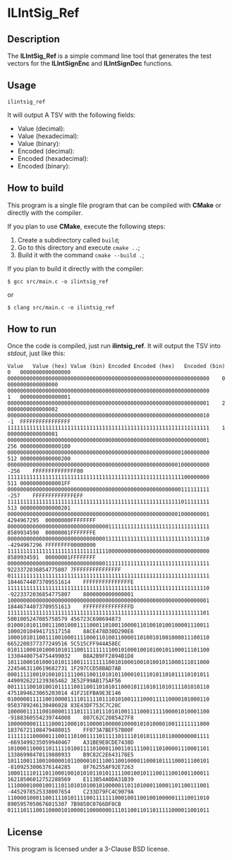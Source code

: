 # ILIntSig_Ref

## Description

The **ILIntSig_Ref** is a simple command line tool that generates the test
vectors for the **ILIntSignEnc** and **ILIntSignDec** functions.

## Usage

```
ilintsig_ref
```

It will output A TSV with the following fields:

- Value (decimal):
- Value (hexadecimal):
- Value (binary):
- Encoded (decimal):
- Encoded (hexadecimal):
- Encoded (binary):

## How to build

This program is a single file program that can be compiled with **CMake** or
directly with the compiler.

If you plan to use **CMake**, execute the following steps:

1. Create a subdirectory called `build`;
2. Go to this directory and execute `cmake ..`;
3. Build it with the command `cmake --build .`;

If you plan to build it directly with the compiler:

```
$ gcc src/main.c -o ilintsig_ref
```

or

```
$ clang src/main.c -o ilintsig_ref
```

## How to run

Once the code is compiled, just run **ilintsig_ref**. It will output the TSV 
into *stdout*, just like this:

```
Value	Value (hex)	Value (bin)	Encoded	Encoded (hex)	Encoded (bin)
0	0000000000000000	0000000000000000000000000000000000000000000000000000000000000000	0	0000000000000000	0000000000000000000000000000000000000000000000000000000000000000
1	0000000000000001	0000000000000000000000000000000000000000000000000000000000000001	2	0000000000000002	0000000000000000000000000000000000000000000000000000000000000010
-1	FFFFFFFFFFFFFFFF	1111111111111111111111111111111111111111111111111111111111111111	1	0000000000000001	0000000000000000000000000000000000000000000000000000000000000001
256	0000000000000100	0000000000000000000000000000000000000000000000000000000100000000	512	0000000000000200	0000000000000000000000000000000000000000000000000000001000000000
-256	FFFFFFFFFFFFFF00	1111111111111111111111111111111111111111111111111111111100000000	511	00000000000001FF	0000000000000000000000000000000000000000000000000000000111111111
-257	FFFFFFFFFFFFFEFF	1111111111111111111111111111111111111111111111111111111011111111	513	0000000000000201	0000000000000000000000000000000000000000000000000000001000000001
4294967295	00000000FFFFFFFF	0000000000000000000000000000000011111111111111111111111111111111	8589934590	00000001FFFFFFFE	0000000000000000000000000000000111111111111111111111111111111110
-4294967296	FFFFFFFF00000000	1111111111111111111111111111111100000000000000000000000000000000	8589934591	00000001FFFFFFFF	0000000000000000000000000000000111111111111111111111111111111111
9223372036854775807	7FFFFFFFFFFFFFFF	0111111111111111111111111111111111111111111111111111111111111111	18446744073709551614	FFFFFFFFFFFFFFFE	1111111111111111111111111111111111111111111111111111111111111110
-9223372036854775807	8000000000000001	1000000000000000000000000000000000000000000000000000000000000001	18446744073709551613	FFFFFFFFFFFFFFFD	1111111111111111111111111111111111111111111111111111111111111101
5001005247085758579	456723C698694873	0100010101100111001000111100011010011000011010010100100001110011	10002010494171517158	8ACE478D30D290E6	1000101011001110010001111000110100110000110100101001000011100110
6652200377377249516	5C515CFF944A58EC	0101110001010001010111001111111110010100010010100101100011101100	13304400754754499032	B8A2B9FF2894B1D8	1011100010100010101110011111111100101000100101001011000111011000
2245463110619682731	1F297CCD58BAD7AB	0001111100101001011111001100110101011000101110101101011110101011	4490926221239365462	3E52F99AB175AF56	0011111001010010111110011001101010110001011101011010111101010110
4751894623065203014	41F21EFBA9E3E146	0100000111110010000111101111101110101001111000111110000101000110	9503789246130406028	83E43DF753C7C28C	1000001111100100001111011111011101010011110001111100001010001100
-9188360554239744008	807C62C2085427F8	1000000001111100011000101100001000001000010101000010011111111000	18376721108479488015	FF073A7BEF57B00F	1111111100000111001110100111101111101111010101111011000000001111
-6693499235059940467	A31BE9E8CDE7438D	1010001100011011111010011110100011001101111001110100001110001101	13386998470119880933	B9C82C2E643178E5	1011100111001000001011000010111001100100001100010111100011100101
-8109253006376144285	8F76255AF92E7263	1000111101110110001001010101101011111001001011100111001001100011	16218506012752288569	E113B54A0DA31B39	1110000100010011101101010100101000001101101000110001101100111001
-4452978525338007654	C233D79FC4C9079A	1100001000110011110101111001111111000100110010010000011110011010	8905957050676015307	7B9850C0766DF0CB	0111101110011000010100001100000001110110011011011111000011001011
```

## License

This program is licensed under a 3-Clause BSD license.
